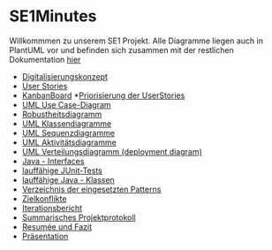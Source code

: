 # SE1Minutes

Willkommmen zu unserem SE1 Projekt. Alle Diagramme liegen auch in PlantUML vor und befinden sich zusammen mit der restlichen Dokumentation [hier](https://github.com/CodeIsJustLikeMagic/SE1Minutes/tree/master/Projekt%20Diagramme)

* [Digitalisierungskonzept](https://github.com/CodeIsJustLikeMagic/SE1Minutes/blob/master/Projekt%20Diagramme/01%20Digitalisierungskonzept.txt)
* [User Stories](https://github.com/CodeIsJustLikeMagic/SE1Minutes/blob/master/Projekt%20Diagramme/02%20User%20Stories.txt)
* [KanbanBoard](https://github.com/CodeIsJustLikeMagic/SE1Minutes/blob/master/Projekt%20Diagramme/03%20Kanban%20Board.xlsx)
*[Priorisierung der UserStories](https://github.com/CodeIsJustLikeMagic/SE1Minutes/blob/master/Projekt%20Diagramme/04%20Priorisierung%20der%20User%20Stories.txt)
* [UML Use Case-Diagram](https://github.com/CodeIsJustLikeMagic/SE1Minutes/blob/master/Projekt%20Diagramme/05_2%20Use%20Case%20Diagramm.PNG)
* [Robustheitsdiagramm](https://github.com/CodeIsJustLikeMagic/SE1Minutes/blob/master/Projekt%20Diagramme/06_2%20Robustheitsanalyse.png)
* [UML Klassendiagramme](https://github.com/CodeIsJustLikeMagic/SE1Minutes/blob/master/Projekt%20Diagramme/07_2%20Klassendiagramm.png)
* [UML Sequenzdiagramme](https://github.com/CodeIsJustLikeMagic/SE1Minutes/blob/master/Projekt%20Diagramme/08%20Sequenzdiagramm.png)
* [UML Aktivitätsdiagramme](https://github.com/CodeIsJustLikeMagic/SE1Minutes/blob/master/Projekt%20Diagramme/09%20Aktivit%C3%A4tsdiagramm%20Parkhaus%20mit%20Schwimmbahnen.png)
* [UML Verteilungsdiagramm (deployment diagram)](https://github.com/CodeIsJustLikeMagic/SE1Minutes/blob/master/Projekt%20Diagramme/10%20Deployment%20Diagram%20Parkhaus.png)
* [Java - Interfaces](https://github.com/CodeIsJustLikeMagic/SE1Minutes/tree/master/ParkhausProject/DemoProject/src/parkhaus_Interfaces)
* [lauffähige JUnit-Tests](https://github.com/CodeIsJustLikeMagic/SE1Minutes/tree/master/ParkhausProject/DemoProject/src/parkhaus_test)
* [lauffähige Java - Klassen](https://github.com/CodeIsJustLikeMagic/SE1Minutes/tree/master/ParkhausProject/DemoProject/src/parkhaus)
* [Verzeichnis der eingesetzten Patterns](https://github.com/CodeIsJustLikeMagic/SE1Minutes/blob/master/Projekt%20Diagramme/14%20Verzeichnis%20der%20eingesetzten%20Patterns.txt)
* [Zielkonflikte]()
* [Iterationsbericht](https://github.com/CodeIsJustLikeMagic/SE1Minutes/blob/master/Projekt%20Diagramme/16%20Iterationsbericht.txt)
* [Summarisches Projektprotokoll]()
* [Resumée und Fazit](https://github.com/CodeIsJustLikeMagic/SE1Minutes/blob/master/Projekt%20Diagramme/18%20Resumee%20und%20Fazit.txt)
* [Präsentation](https://github.com/CodeIsJustLikeMagic/SE1Minutes/blob/master/Projekt%20Diagramme/19%20Pr%C3%A4sentation%20und%20Demo.pptx)
